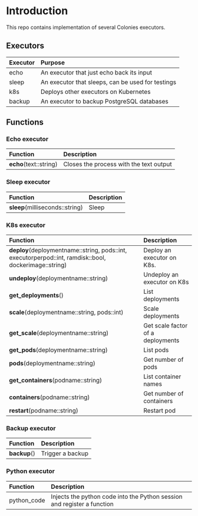 # Introduction
This repo contains implementation of several Colonies executors. 

## Executors 
| Executor | Purpose                                           |
| :---     | :-----------                                      |
| echo     | An executor that just echo back its input         |
| sleep    | An executor that sleeps, can be used for testings |
| k8s      | Deploys other executors on Kubernetes             |
| backup   | An executor to backup PostgreSQL databases        |

## Functions
### Echo executor
| Function               | Description                             |
| :-----------           | :-----------                            |
| **echo**(text::string) | Closes the process with the text output |

### Sleep executor
| Function                        | Description  |
| :-----------                    | :----------- |
| **sleep**(milliseconds::string) | Sleep        |

### K8s executor
| Function                                                                                               | Description                       |
| :-----------                                                                                           | :-----------                      |
| **deploy**(deploymentname::string, pods::int, executorperpod::int, ramdisk::bool, dockerimage::string) | Deploy an executor on K8s.        |
| **undeploy**(deploymentname::string)                                                                   | Undeploy an executor on K8s       |
| **get_deployments**()                                                                                  | List deployments                  | 
| **scale**(deploymentname::string, pods::int)                                                           | Scale deployments                 |
| **get_scale**(deploymentname::string)                                                                  | Get scale factor of a deployments |
| **get_pods**(deploymentname::string)                                                                   | List pods                         |
| **pods**(deploymentname::string)                                                                       | Get number of pods                |
| **get_containers**(podname::string)                                                                    | List container names              |
| **containers**(podname::string)                                                                        | Get number of containers          |
| **restart**(podname::string)                                                                           | Restart pod                       |

### Backup executor
| Function     | Description      |
| :----------- | :-----------     |
| **backup**() | Trigger a backup |

### Python executor
| Function     | Description                                                             |
| :----------- | :-----------                                                            |
| python_code  | Injects the python code into the Python session and register a function |
